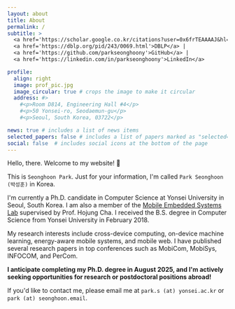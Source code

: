 ```yaml
---
layout: about
title: About
permalink: /
subtitle: >
  <a href='https://scholar.google.co.kr/citations?user=0x6frTEAAAAJ&hl=en'>Google Scholar</a> |
  <a href='https://dblp.org/pid/243/0069.html'>DBLP</a> |
  <a href='https://github.com/parkseonghoony'>GitHub</a> |
  <a href='https://linkedin.com/in/parkseonghoony'>LinkedIn</a>

profile:
  align: right
  image: prof_pic.jpg
  image_circular: true # crops the image to make it circular
  address: #>
    #<p>Room D814, Engineering Hall #4</p>
    #<p>50 Yonsei-ro, Seodaemun-gu</p>
    #<p>Seoul, South Korea, 03722</p>

news: true # includes a list of news items
selected_papers: false # includes a list of papers marked as "selected={true}"
social: false  # includes social icons at the bottom of the page
---
```


Hello, there. Welcome to my website! 👋

This is `Seonghoon Park`. Just for your information, I'm called `Park Seonghoon (박성훈)` in Korea.

I'm currently a Ph.D. candidate in Computer Science at Yonsei University in Seoul, South Korea. I am also a member of the [Mobile Embedded Systems Lab](https://mobed.yonsei.ac.kr) supervised by Prof. Hojung Cha. I received the B.S. degree in Computer Science from Yonsei University in February 2018.

My research interests include cross-device computing, on-device machine learning, energy-aware mobile systems, and mobile web. I have published several research papers in top conferences such as MobiCom, MobiSys, INFOCOM, and PerCom.

**I anticipate completing my Ph.D. degree in August 2025, and I'm actively seeking opportunities for research or postdoctoral positions abroad!**

If you'd like to contact me, please email me at `park.s (at) yonsei.ac.kr` or `park (at) seonghoon.email`.